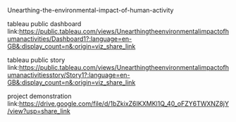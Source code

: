  Unearthing-the-environmental-impact-of-human-activity 
 
 tableau public dashboard link:https://public.tableau.com/views/Unearthingtheenvironmentalimpactofhumanactivities/Dashboard1?:language=en-GB&:display_count=n&:origin=viz_share_link
 
 tableau public story link:https://public.tableau.com/views/Unearthingtheenvironmentalimpactofhumanactivitiesstory/Story1?:language=en-GB&:display_count=n&:origin=viz_share_link
 
 project demonstration link:https://drive.google.com/file/d/1bZkixZ6IKXMKl1Q_40_oFZY6TWXNZ8jY/view?usp=share_link
